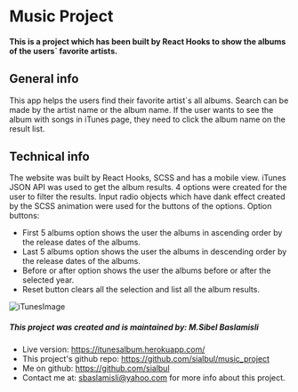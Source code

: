 # Music Project

#### This is a project which has been built by React Hooks to show the albums of the users` favorite artists.

## General info
This app helps the users find their favorite artist`s all albums. Search can be made by the artist name or the album name. If the user wants to see the album with songs in iTunes page, they need to click the album name on the result list. 	
## Technical info
The website was built  by React Hooks, SCSS and has a mobile view. 
iTunes JSON API was used to get the album results. 
4 options were created for the user to filter the results. Input radio objects which have dank effect created by the SCSS animation were used for the buttons of the options. 
Option buttons:
*	First 5 albums option shows the user the albums in ascending order by the release dates of the albums. 
*	Last 5 albums option shows the user the albums in descending order by the release dates of the albums.
*	Before or after option shows the user the albums before or after the selected year.  
*	Reset button clears all the selection and list all the album results.

![iTunesImage](![itunesImage](https://user-images.githubusercontent.com/46114540/130662603-1ae18a2e-7bbb-4556-a06f-37c10a8eb327.png)
)

##### This project was created and is maintained by: M.Sibel Baslamisli
 * Live version: https://itunesalbum.herokuapp.com/
 * This project's github repo: https://github.com/sialbul/music_project
 * Me on github: https://github.com/sialbul
 * Contact me at: sbaslamisli@yahoo.com for more info about this project.

